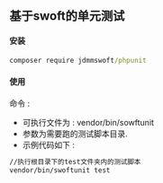 ## 基于swoft的单元测试

#### 安装
```cmd
composer require jdmmswoft/phpunit
```

#### 使用

命令 : 
* 可执行文件为 : vendor/bin/sowftunit
* 参数为需要跑的测试脚本目录.
* 示例代码如下 : 
```cmd
//执行根目录下的test文件夹内的测试脚本
vendor/bin/swoftunit test
```
 